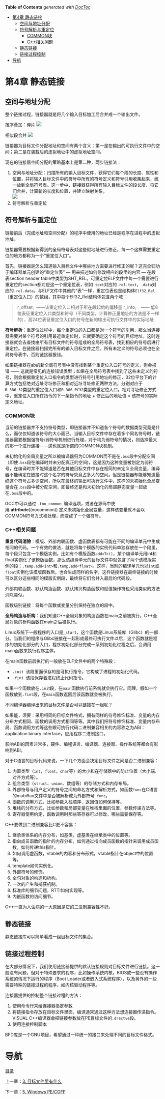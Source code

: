 <!-- START doctoc generated TOC please keep comment here to allow auto update -->
<!-- DON'T EDIT THIS SECTION, INSTEAD RE-RUN doctoc TO UPDATE -->
**Table of Contents**  *generated with [DocToc](https://github.com/thlorenz/doctoc)*

- [第4章 静态链接](#%E7%AC%AC4%E7%AB%A0%C2%A0%E9%9D%99%E6%80%81%E9%93%BE%E6%8E%A5)
  - [空间与地址分配](#%E7%A9%BA%E9%97%B4%E4%B8%8E%E5%9C%B0%E5%9D%80%E5%88%86%E9%85%8D)
  - [符号解析与重定位](#%E7%AC%A6%E5%8F%B7%E8%A7%A3%E6%9E%90%E4%B8%8E%E9%87%8D%E5%AE%9A%E4%BD%8D)
    - [COMMON块](#common%E5%9D%97)
    - [C++相关问题](#c%E7%9B%B8%E5%85%B3%E9%97%AE%E9%A2%98)
  - [静态链接](#%E9%9D%99%E6%80%81%E9%93%BE%E6%8E%A5)
  - [链接过程控制](#%E9%93%BE%E6%8E%A5%E8%BF%87%E7%A8%8B%E6%8E%A7%E5%88%B6)
- [导航](#%E5%AF%BC%E8%88%AA)

<!-- END doctoc generated TOC please keep comment here to allow auto update -->

# 第4章 静态链接

## 空间与地址分配

整个链接过程，链接器就是将几个输入目标加工后合并成一个输出文件。

按序叠加：碎片
![](img/chap4/img0.png)

相似段合并
![](img/chap4/img1.png)

链接器为目标文件分配地址和空间有两个含义：第一是在输出的可执行文件中的空间；第二是在装载后的虚拟地址中的虚拟地址空间。

现在的链接器空间分配的策略基本上是第二种，两步链接法：

1. 空间与地址分配：扫描所有的输入目标文件，获得它们每个段的长度、属性和位置，并将输入目标文件中的符号中所有的符号定义和符号引用收集起来，统一放到全局符号表。这一步中，链接器获得所有输入目标文件的段长度，将它们合并，计算新的长度和位置，并建立映射关系。  
   ![](img/chap4/img2.png)
2. 符号解析与重定位

## 符号解析与重定位

链接前后（完成地址和空间分配）的程序中使用的地址已经是程序在进程中的虚拟地址。

链接器需要根据新得到的全局符号表对这些假地址进行修正，每一个这样需要重定位的地方都称为一个“重定位入口”。

首先，链接器是怎么知道输入目标文件中哪些地方需要进行修正的呢？这完全归功于编译器单元创建的“重定位表” — 用来描述如何修改相应的段里的内容 — 在段表section header table中类型为SHT_REL。可重定位ELF文件中每一个需要进行重定位的section都对应这一个重定位表，例如`.text`对应的`.rel.text`，`.data`对应的`.rel.data`。与ELF文件中其他的“表”一样，重定位表也是结构体`Elf32_Rel`（重定位入口）的数组，其中每个Elf32_Rel结构体包含两个域：

> r_offset;  ——该重定位入口相对于所在段起始的偏移量
> r_info;    —— 低8位表征重定位入口类型和符号（不同类型，计算修正量地址的方法是不一样的），高24位表征重定位入口的符号在新的输出可执行文件中的实际地址

**符号解析**：重定位过程中，每个重定位的入口都是对一个符号的引用，那么当连接器需要对某个符号的引用最近重定位时，它就要确定这个符号的目标地址。这时连接器就会去查找由所有目标文件的符号组成的全局符号表，找到相应的符号后进行重定位。在链接器扫描完所有的输入目标文件之后，所有未定义的符号必须也在全局符号表中，否则链接器报错。

如果链接器在ab的新全局符号表中没有找到某个重定位入口符号的定义，则会报错 —— 这就是常见的连接错误类型；如果在全局符号表中找到了这些未定义的符号，则会根据重定位入口指令的类型进行符号引用地址的修正，32位平台下的计算方式包括绝对近址寻址修正和相对近址寻址修正两种方法，分别对应于`R_386_32`类型的重定位入口和`R_386_PC32`类型的重定位入口。相对寻址修正方式中，重定位入口所在指令的下一条指令的地址 + 修正后的地址值 = 该符号的实际定义地址。

### COMMON块

当前的链接器并不支持符号类型，即链接器并不知道各个符号的数据类型究竟是什么，而仅仅知道该符号的大小而已。当输入目标文件中存在着多个同名符号时，链接器需要根据强符号/弱符号机制进行处理，对于均为弱符号的情况，则选择最大的那一个进行连接——这也就是所谓的COMMON块机制。

未初始化的全局变量之所以被编译器归为COMMON而不是在`.bss`段中分配空间（即使`.bss`段在编译时并未分配真正的空间)，这是因为这种变量被划定为弱符号，在编译时并不能知道是否在其他目标文件中存在相同的未定义全局变量，编译器不能确定在链接时这个名字的符号究竟占多大的空间。但是链接器却能够知道最终这个符号占多少空间，所以在最终的输出可执行文件中，这样的未初始化全局变量会在`.bss`段中被分配空间，即最终还是和未初始化的局部静态变量一起放在`.bss`段中的。

GCC中可以通过 `-fno_common `编译选项，或者在源码中使用 __attribute__((nocommon)) 定义未初始化全局变量，这样该变量就不会以COMMON符号方式被处理，而变成了一个强符号。

### C++相关问题
**重复代码消除**：模版、外部内联函数、虚函数表都有可能在不同的编译单元中生成相同的代码。一个有效的做法，就是将每个模版的实例代码单独存放在一个段里，每个段只包含一个模版实例，比如有个模版函数`add<T>()`，某个编译单元用int和float实例化了该模版函数，那么该编译单元的目标文件中就包含了两个该模版实例的段：`.temp.add<int>`和`.temp.add<float>`。这样，当别的编译单元也以`int`或`float`实例化该模版函数后，也会生成同样的名字，这样链接器在最终链接的时候可以区分这些相同的模版实例段，最终将它们合并入最后的代码段。

外部内联函数、默认构造函数、默认拷贝构造函数和赋值操作符也采用类似的方法消除类似。

函数级别链接：将每个函数或变量分别保持在独立的段中。

**全局构造与析构**：我们知道C++全局对象的构造函数在main之前被执行，C++全局对象的析构函数在main之后被执行。

Linux系统下一般程序的入口是`_start`，这个函数是Linux系统库（Glibc）的一部分。当我们的程序与Glibc链接在一起形成最终可执行文件以后，这个函数就是程序的初始化部分的入口，程序初始化部分完成一系列初始化过程之后，会调用main函数来执行程序主体。

在main函数前后执行的一般放在ELF文件中的两个特殊段：

- `.init`  该段里面保存的是可执行指令，它构成了进程的初始化代码。
- `.fini`  该段保存着进程终止代码指令。

如果一个函数放在`.ini`t段，在`main`函数执行前系统就会执行它。同理，假如一个函数放到`.fint`段，在`main`函数返回后该函数就会被执行。

不同编译器编译出来的目标文件是否可以链接在一起呢？

如果能，须要：采用相同的目标文件格式，拥有同样的符号修饰标准、变量的内存分布方式相同、函数的调用方式相同等等。其中我们把符号修饰标准、变量内存布局、函数调用方式等这些跟可执行代码二进制兼容相关的内容称之为ABI：application binary interface，应用程序二进制接口。

影响ABI的因素非常多，硬件、编程语言、编译器、连接器、操作系统等都会有影响到ABI。

对于C语言的目标代码来说，一下几个方面会决定目标文件之间是否二进制兼容：

1. 内置类型（`int`，`float`，`char`等）的大小和在存储器中的防止位置（大小端、对齐方式等）。
2. 组合类型（`struct`、`union`、数组等）的存储方式和内存布局。
3. 外部符号与用户定义的符号之间的命名方式和解析方式，如函数`func`在C语言的mubi9ao文件中是否被解析成为外部符号`_func`。
4. 函数的调用方式，比如参数入栈顺序、返回值如何保持等。
5. 堆栈的分布方式，比如参数和局部变量在堆栈里面的位置，参数传递方法等。
6. 寄存器使用约定，函数调用时那些寄存器可以修改，哪些需要保存等。

C++要做到二进制兼容比C更不容易：

1. 继承类体系的内存分布，如基类，虚基类在继承类中的位置等。
2. 指向成员函数的指针的内存分布，如何通过指向成员函数的指针来调用成员函数，如何传递this指针。
3. 如何调用虚函数，vtable的内容和分布形式，vtable指针在object中的位置等。
4. template如何实例化。
5. 外部符号的修饰。
6. 全句对象的构造和析构。
7. 一次的产生和捕获机制。
8. 标准库的细节问题，RTTI如何实现等。
9. 内嵌函数的访问细节。

C++一直为人诟病的一大原因是它的二进制兼容性不好。

## 静态链接

静态链接库可以简单看成一组目标文件的集合。

## 链接过程控制

在大部分情况下，我们使用链接器提供的默认链接规则对目标文件进行链接。这一般没有问题，但对于特殊要求的程序，比如操作系统内核，BIOS或一些没有操作系统的情况下运行的程序（Boot Loader或者嵌入式系统程序），以及另外的一些需要特殊的链接过程的程序，如内核驱动程序等。

连接器提供的控制整个链接过程的方法：

1. 使用命令行来给连接器指定参数
2. 将链接指令存放在目标文件里面，编译通常通过这种方法想连接器传递指令。VISUAL C++编译器会把链接参数放在PE目标文件的`.drectve`段。
3. 使用连接控制脚本

BFD库是一个GNU项目，希望通过一种统一的接口来处理不同的目标文件格式。

# 导航

[目录](README.md)

上一章：[3. 目标文件里有什么](3. 目标文件里有什么.md)

下一章：[5. Windows PE/COFF](5. Windows PE/COFF.md)
